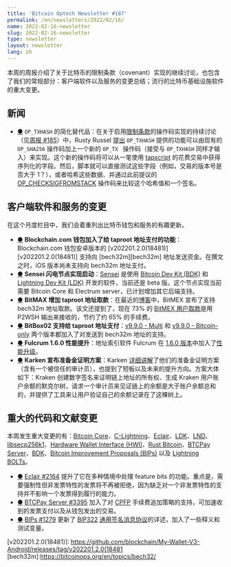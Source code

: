 ```yaml
---
title: 'Bitcoin Optech Newsletter #187'
permalink: /en/newsletters/2022/02/16/
name: 2022-02-16-newsletter
slug: 2022-02-16-newsletter
type: newsletter
layout: newsletter
lang: zh
---
```


本周的周报介绍了关于比特币的限制条款（covenant）实现的继续讨论，也包含了我们的常规部分：客户端软件以及服务的变更总结；流行的比特币基础设施软件的重大变更。

## 新闻

- <a id="simplified-alternative-to-op-txhash" href="#simplified-alternative-to-op-txhash)">●</a>  ` OP_TXHASH ` 的简化替代品：在关于启用[限制条款][covenant]的操作码实现的持续讨论（见[周报 #185][Newsletter #185]）中，Rusty Russel [提出][proposed]  ` OP_TXHASH ` 提供的功能可以由现有的  ` OP_SHA256 ` 操作码加上一个新的 `OP_TX ` 操作码（接受与  ` OP_TXHASH ` 同样才输入）来实现。这个新的操作码将可以从一笔使用 [tapscript][tapscript] 的花费交易中获得序列化的字段。然后，脚本就可以直接测试这些字段（例如，交易的版本号是否大于 1？），或者哈希这些数据、并通过此前提议的 [OP_CHECKSIGFROMSTACK][OP_CHECKSIGFROMSTACK] 操作码来比较这个哈希值和一个签名。

## 客户端软件和服务的变更

在这个月度栏目中，我们会着重列出比特币钱包和服务的有趣更新。

- <a id="blockchain-com-wallet-adds-taproot-sends" href="#blockchain-com-wallet-adds-taproot-sends)">●</a> **Blockchain.com 钱包加入了给 taproot 地址支付的功能**：Blockchain.com 钱包安卓版本的 [v202201.2.0(18481)][v202201.2.0(18481)] 支持向 [bech32m][bech32m] 地址发送资金。在撰文之时，iOS 版本尚未支持向 bech32m 地址支付。
- <a id="sensei-lightning-node-implementation-launches" href="#sensei-lightning-node-implementation-launches)">●</a> **Sensei 闪电节点实现启动**：[Sensei][Sensei] 是使用 [Bitcoin Dev Kit (BDK)][BDK] 和 [Lightning Dev Kit (LDK)][LDK] 开发的软件，当前还是 beta 版。这个节点实现当前需要 Bitcoin Core 和 Electrum server，已计划增加其它后端支持。
- <a id="bitmex-adds-taproot-sends" href="#bitmex-adds-taproot-sends)">●</a> **BitMAX 增加 taproot 地址取款**：在最近的[博客][blog post]中，BitMEX 宣布了支持 bech32m 地址取款。该文还提到了，现在 73% 的 [BitMEX 用户取款][BitMEX user deposits]是用 P2WSH 输出来接收的，节约了约 65% 的手续费。
- <a id="bitbox02-adds-taproot-sends" href="#bitbox02-adds-taproot-sends)">●</a> **BitBox02 支持给 taproot 地址支付**：[v9.9.0 - Multi][v9.9.0 - Multi] 和 [v9.9.0 - Bitcoin-only][v9.9.0 - Bitcoin-only] 两个版本都加入了对发送到 bech32m 地址的支持。
- <a id="fulcrum-1-6-0-adds-performance-improvements" href="#fulcrum-1-6-0-adds-performance-improvements)">●</a> **Fulcrum 1.6.0 性能提升**：地址索引软件 Fulcrum 在 [1.6.0 版本][1.6.0 release]中加入了[性能升级][performance improvements]。
- <a id="kraken-announces-proof-of-reserves-scheme" href="#kraken-announces-proof-of-reserves-scheme)">●</a> **Karken 宣布准备金证明方案**：Karken [详细讲解][details]了他们的准备金证明方案（含有一个被信任的审计员），也提到了短板以及未来的提升方向。方案大体如下：Kraken 创建数字签名来证明链上地址的所有权、生成 Kraken 用户账户余额的默克尔树，请求一个审计员来见证链上的余额是大于账户余额总和的，并提供了工具来让用户验证自己的余额记录在了这棵树上。

## 重大的代码和文献变更

本周发生重大变更的有：[Bitcoin Core][Bitcoin Core]、[C-Lightning][C-Lightning]、[Eclair][Eclair]、[LDK][LDK]、[LND][LND]、[libsecp256k1][libsecp256k1]、[Hardware Wallet Interface (HWI)][HWI]、[Rust Bitcoin][Rust Bitcoin]、[BTCPay Server][BTCPay Server]、[BDK][BDK]、[Bitcoin Improvement Proposals (BIPs)][BIPs] 以及 [Lightning BOLTs][Lightning BOLTs]。

- <a id="eclair-2164" href="#eclair-2164)">●</a> [Eclair #2164][Eclair #2164] 提升了它在多种情境中处理 feature bits 的功能。重点是，需要强制性但非发票特性的发票将不再被拒绝，因为缺乏对一个非发票特性的支持并不影响一个发票得到履行的能力。
- <a id="btcpay-server-3395" href="#btcpay-server-3395)">●</a> [BTCPay Server #3395][BTCPay Server #3395] 加入了对 [CPFP][CPFP] 手续费追加策略的支持，可加速收到的发票支付以及从钱包发出的交易。
- <a id="bips-1279" href="#bips-1279)">●</a> [BIPs #1279][BIPs #1279] 更新了 [BIP322][BIP322] [通用签名消息协议][generic signmessage protocol]的详述，加入了一些释义和测试变量。

[covenant]:https://bitcoinops.org/en/topics/covenants/

[Newsletter #185]:https://bitcoinops.org/en/newsletters/2022/02/02/#composable-alternatives-to-ctv-and-apo

[proposed]:https://lists.linuxfoundation.org/pipermail/bitcoin-dev/2022-February/019871.html

[tapscript]:https://bitcoinops.org/en/topics/tapscript/

[OP_CHECKSIGFROMSTACK]:https://bitcoinops.org/en/topics/op_checksigfromstack/
[v202201.2.0(18481)]: https://github.com/blockchain/My-Wallet-V3-Android/releases/tag/v202201.2.0(18481
[bech32m]:https://bitcoinops.org/en/topics/bech32/

[Sensei]:https://l2.technology/sensei
[BDK]: https://bitcoindevkit.org/
[LDK]: https://lightningdevkit.org/
[blog post]:https://blog.bitmex.com/bitmex-supports-sending-to-taproot-addresses/

[BitMEX user deposits]:https://bitcoinops.org/en/newsletters/2021/03/24/#bitmex-announces-bech32-support

[v9.9.0 - Multi]:https://github.com/digitalbitbox/bitbox02-firmware/releases/tag/firmware%2Fv9.9.0

[v9.9.0 - Bitcoin-only]:https://github.com/digitalbitbox/bitbox02-firmware/releases/tag/firmware-btc-only%2Fv9.9.0

[performance improvements]:https://www.sparrowwallet.com/docs/server-performance.html

[1.6.0 release]:https://github.com/cculianu/Fulcrum/releases/tag/v1.6.0

[details]:https://www.kraken.com/proof-of-reserves

[Bitcoin Core]:https://github.com/bitcoin/bitcoin

[C-Lightning]:https://github.com/ElementsProject/lightning

[Eclair]:https://github.com/ACINQ/eclair

[LDK]:https://github.com/lightningdevkit/rust-lightning

[LND]:https://github.com/lightningnetwork/lnd/

[libsecp256k1]:https://github.com/bitcoin-core/secp256k1
[HWI]:  https://github.com/bitcoin-core/HWI
[Rust Bitcoin]:https://github.com/rust-bitcoin/rust-bitcoin

[BTCPay Server]:https://github.com/btcpayserver/btcpayserver/

[BDK]:https://github.com/bitcoindevkit/bdk
[BIPs]:https://github.com/bitcoin/bips/
[Lightning BOLTs]:https://github.com/lightning/bolts

[Eclair #2164]:https://github.com/ACINQ/eclair/issues/2164

[BTCPay Server #3395]:https://github.com/btcpayserver/btcpayserver/issues/3395

[CPFP]:https://bitcoinops.org/en/topics/cpfp/

[BIPs #1279]:https://github.com/bitcoin/bips/issues/1279

[BIP322]:https://github.com/bitcoin/bips/blob/master/bip-0322.mediawiki

[generic signmessage protocol]:https://bitcoinops.org/en/topics/generic-signmessage/

